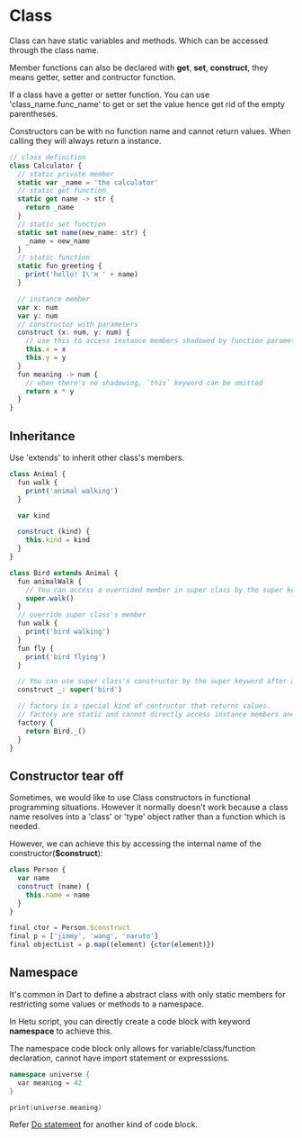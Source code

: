 # Class

Class can have static variables and methods. Which can be accessed through the class name.

Member functions can also be declared with **get**, **set**, **construct**, they means getter, setter and contructor function.

If a class have a getter or setter function. You can use 'class_name.func_name' to get or set the value hence get rid of the empty parentheses.

Constructors can be with no function name and cannot return values. When calling they will always return a instance.

```typescript
// class definition
class Calculator {
  // static private member
  static var _name = 'the calculator'
  // static get function
  static get name -> str {
    return _name
  }
  // static set function
  static set name(new_name: str) {
    _name = new_name
  }
  // static function
  static fun greeting {
    print('hello! I\'m ' + name)
  }

  // instance member
  var x: num
  var y: num
  // constructor with parameters
  construct (x: num, y: num) {
    // use this to access instance members shadowed by function parameters
    this.x = x
    this.y = y
  }
  fun meaning -> num {
    // when there's no shadowing, `this` keyword can be omitted
    return x * y
  }
}
```

## Inheritance

Use 'extends' to inherit other class's members.

```typescript
class Animal {
  fun walk {
    print('animal walking')
  }

  var kind

  construct (kind) {
    this.kind = kind
  }
}

class Bird extends Animal {
  fun animalWalk {
    // You can access a overrided member in super class by the super keyword within a method body.
    super.walk()
  }
  // override super class's member
  fun walk {
    print('bird walking')
  }
  fun fly {
    print('bird flying')
  }

  // You can use super class's constructor by the super keyword after a constructor declaration.
  construct _: super('bird')

  // factory is a special kind of contructor that returns values.
  // factory are static and cannot directly access instance members and constructors.
  factory {
    return Bird._()
  }
}
```

## Constructor tear off

Sometimes, we would like to use Class constructors in functional programming situations. However it normally doesn't work because a class name resolves into a 'class' or 'type' object rather than a function which is needed.

However, we can achieve this by accessing the internal name of the constructor(**$construct**):

```javascript
class Person {
  var name
  construct (name) {
    this.name = name
  }
}

final ctor = Person.$construct
final p = ['jimmy', 'wang', 'naruto']
final objectList = p.map((element) {ctor(element)})
```

## Namespace

It's common in Dart to define a abstract class with only static members for restricting some values or methods to a namespace.

In Hetu script, you can directly create a code block with keyword **namespace** to achieve this.

The namespace code block only allows for variable/class/function declaration, cannot have import statement or expresssions.

```c++
namespace universe {
  var meaning = 42
}

print(universe.meaning)
```

Refer [Do statement](../control_flow/readme.md#do) for another kind of code block.
